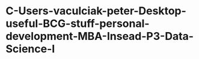 # C-Users-vaculciak-peter-Desktop-useful-BCG-stuff-personal-development-MBA-Insead-P3-Data-Science-I